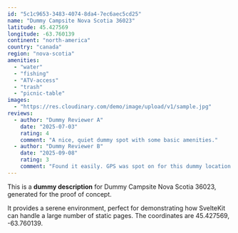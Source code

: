 ```yaml
---
id: "5c1c9653-3483-4074-8da4-7ec6aec5cd25"
name: "Dummy Campsite Nova Scotia 36023"
latitude: 45.427569
longitude: -63.760139
continent: "north-america"
country: "canada"
region: "nova-scotia"
amenities:
  - "water"
  - "fishing"
  - "ATV-access"
  - "trash"
  - "picnic-table"
images:
  - "https://res.cloudinary.com/demo/image/upload/v1/sample.jpg"
reviews:
  - author: "Dummy Reviewer A"
    date: "2025-07-03"
    rating: 4
    comment: "A nice, quiet dummy spot with some basic amenities."
  - author: "Dummy Reviewer B"
    date: "2025-09-08"
    rating: 3
    comment: "Found it easily. GPS was spot on for this dummy location."
---
```


This is a **dummy description** for Dummy Campsite Nova Scotia 36023, generated for the proof of concept.

It provides a serene environment, perfect for demonstrating how SvelteKit can handle a large number of static pages. The coordinates are 45.427569, -63.760139.
